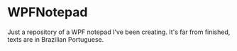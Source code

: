 # WPFNotepad
Just a repository of a WPF notepad I've been creating. It's far from finished, texts are in Brazilian Portuguese.
